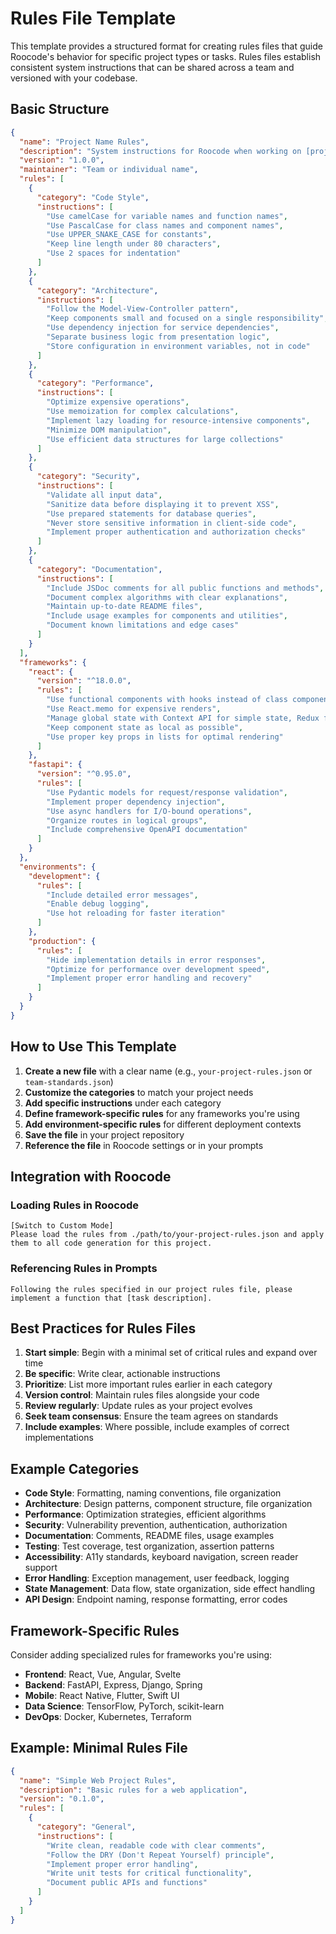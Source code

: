# Rules File Template

This template provides a structured format for creating rules files that guide Roocode's behavior for specific project types or tasks. Rules files establish consistent system instructions that can be shared across a team and versioned with your codebase.

## Basic Structure

```json
{
  "name": "Project Name Rules",
  "description": "System instructions for Roocode when working on [project type]",
  "version": "1.0.0",
  "maintainer": "Team or individual name",
  "rules": [
    {
      "category": "Code Style",
      "instructions": [
        "Use camelCase for variable names and function names",
        "Use PascalCase for class names and component names",
        "Use UPPER_SNAKE_CASE for constants",
        "Keep line length under 80 characters",
        "Use 2 spaces for indentation"
      ]
    },
    {
      "category": "Architecture",
      "instructions": [
        "Follow the Model-View-Controller pattern",
        "Keep components small and focused on a single responsibility",
        "Use dependency injection for service dependencies",
        "Separate business logic from presentation logic",
        "Store configuration in environment variables, not in code"
      ]
    },
    {
      "category": "Performance",
      "instructions": [
        "Optimize expensive operations",
        "Use memoization for complex calculations",
        "Implement lazy loading for resource-intensive components",
        "Minimize DOM manipulation",
        "Use efficient data structures for large collections"
      ]
    },
    {
      "category": "Security",
      "instructions": [
        "Validate all input data",
        "Sanitize data before displaying it to prevent XSS",
        "Use prepared statements for database queries",
        "Never store sensitive information in client-side code",
        "Implement proper authentication and authorization checks"
      ]
    },
    {
      "category": "Documentation",
      "instructions": [
        "Include JSDoc comments for all public functions and methods",
        "Document complex algorithms with clear explanations",
        "Maintain up-to-date README files",
        "Include usage examples for components and utilities",
        "Document known limitations and edge cases"
      ]
    }
  ],
  "frameworks": {
    "react": {
      "version": "^18.0.0",
      "rules": [
        "Use functional components with hooks instead of class components",
        "Use React.memo for expensive renders",
        "Manage global state with Context API for simple state, Redux for complex state",
        "Keep component state as local as possible",
        "Use proper key props in lists for optimal rendering"
      ]
    },
    "fastapi": {
      "version": "^0.95.0",
      "rules": [
        "Use Pydantic models for request/response validation",
        "Implement proper dependency injection",
        "Use async handlers for I/O-bound operations",
        "Organize routes in logical groups",
        "Include comprehensive OpenAPI documentation"
      ]
    }
  },
  "environments": {
    "development": {
      "rules": [
        "Include detailed error messages",
        "Enable debug logging",
        "Use hot reloading for faster iteration"
      ]
    },
    "production": {
      "rules": [
        "Hide implementation details in error responses",
        "Optimize for performance over development speed",
        "Implement proper error handling and recovery"
      ]
    }
  }
}
```

## How to Use This Template

1. **Create a new file** with a clear name (e.g., `your-project-rules.json` or `team-standards.json`)
2. **Customize the categories** to match your project needs
3. **Add specific instructions** under each category
4. **Define framework-specific rules** for any frameworks you're using
5. **Add environment-specific rules** for different deployment contexts
6. **Save the file** in your project repository
7. **Reference the file** in Roocode settings or in your prompts

## Integration with Roocode

### Loading Rules in Roocode

```
[Switch to Custom Mode]
Please load the rules from ./path/to/your-project-rules.json and apply them to all code generation for this project.
```

### Referencing Rules in Prompts

```
Following the rules specified in our project rules file, please implement a function that [task description].
```

## Best Practices for Rules Files

1. **Start simple**: Begin with a minimal set of critical rules and expand over time
2. **Be specific**: Write clear, actionable instructions
3. **Prioritize**: List more important rules earlier in each category
4. **Version control**: Maintain rules files alongside your code
5. **Review regularly**: Update rules as your project evolves
6. **Seek team consensus**: Ensure the team agrees on standards
7. **Include examples**: Where possible, include examples of correct implementations

## Example Categories

- **Code Style**: Formatting, naming conventions, file organization
- **Architecture**: Design patterns, component structure, file organization
- **Performance**: Optimization strategies, efficient algorithms
- **Security**: Vulnerability prevention, authentication, authorization
- **Documentation**: Comments, README files, usage examples
- **Testing**: Test coverage, test organization, assertion patterns
- **Accessibility**: A11y standards, keyboard navigation, screen reader support
- **Error Handling**: Exception management, user feedback, logging
- **State Management**: Data flow, state organization, side effect handling
- **API Design**: Endpoint naming, response formatting, error codes

## Framework-Specific Rules

Consider adding specialized rules for frameworks you're using:

- **Frontend**: React, Vue, Angular, Svelte
- **Backend**: FastAPI, Express, Django, Spring
- **Mobile**: React Native, Flutter, Swift UI
- **Data Science**: TensorFlow, PyTorch, scikit-learn
- **DevOps**: Docker, Kubernetes, Terraform

## Example: Minimal Rules File

```json
{
  "name": "Simple Web Project Rules",
  "description": "Basic rules for a web application",
  "version": "0.1.0",
  "rules": [
    {
      "category": "General",
      "instructions": [
        "Write clean, readable code with clear comments",
        "Follow the DRY (Don't Repeat Yourself) principle",
        "Implement proper error handling",
        "Write unit tests for critical functionality",
        "Document public APIs and functions"
      ]
    }
  ]
}